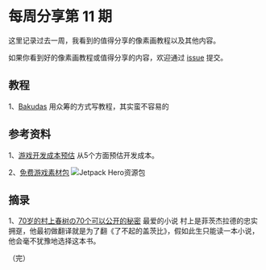 # 每周分享第 11 期

这里记录过去一周，我看到的值得分享的像素画教程以及其他内容。

如果你看到好的像素画教程或值得分享的内容，欢迎通过 [issue](https://github.com/pixel32/Weekly_PixelartTutorials/issues) 提交。

## 教程
1、[Bakudas](https://www.patreon.com/bakudas)
用众筹的方式写教程，其实蛮不容易的

## 参考资料
1、[游戏开发成本预估](http://www.gamasutra.com/blogs/NateSmiley/20190102/333628/5_Things_to_Know_The_Cost_to_Build_a_Game.php)
从5个方面预估开发成本。

2、[免费游戏素材包](http://www.gamasutra.com/blogs/TonyMars/20190105/333756/Free_Game_Kits_2019.php)
![Jetpack Hero资源包][1]

## 摘录
1、[70岁的村上春树の70个可以公开的秘密](http://www.voicer.me/archives/80035)
最爱的小说
村上是菲茨杰拉德的忠实拥趸，他最初做翻译就是为了翻《了不起的盖茨比》，假如此生只能读一本小说，他会毫不犹豫地选择这本书。

（完）

  [1]: https://gamasutra.com/ckfinder/userfiles/%D0%A1%D0%BD%D0%B8%D0%BC%D0%BE%D0%BA%20%D1%8D%D0%BA%D1%80%D0%B0%D0%BD%D0%B0%202019-01-04%20%D0%B2%2011_49_03.png